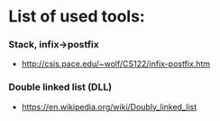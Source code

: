# List of used tools:

### Stack, infix->postfix
- http://csis.pace.edu/~wolf/CS122/infix-postfix.htm

### Double linked list (DLL)
- https://en.wikipedia.org/wiki/Doubly_linked_list
